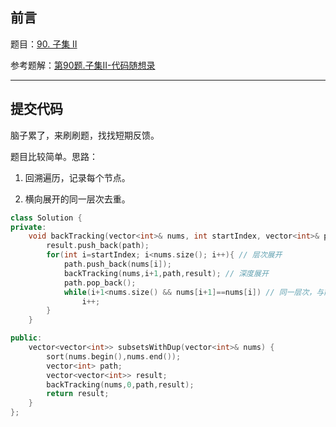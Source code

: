 ## 前言

题目：[90. 子集 II](https://leetcode-cn.com/problems/subsets-ii/)

参考题解：[第90题.子集II-代码随想录](https://github.com/youngyangyang04/leetcode-master/blob/master/problems/0090.%E5%AD%90%E9%9B%86II.md)

---

## 提交代码

脑子累了，来刷刷题，找找短期反馈。

题目比较简单。思路：

1. 回溯遍历，记录每个节点。

2. 横向展开的同一层次去重。


```c++
class Solution {
private:
    void backTracking(vector<int>& nums, int startIndex, vector<int>& path, vector<vector<int>>& result){
        result.push_back(path);
        for(int i=startIndex; i<nums.size(); i++){ // 层次展开
            path.push_back(nums[i]);
            backTracking(nums,i+1,path,result); // 深度展开
            path.pop_back();
            while(i+1<nums.size() && nums[i+1]==nums[i]) // 同一层次，与前面的数字相同，跳过
                i++;
        }
    }

public:
    vector<vector<int>> subsetsWithDup(vector<int>& nums) {
        sort(nums.begin(),nums.end());
        vector<int> path;
        vector<vector<int>> result;
        backTracking(nums,0,path,result);
        return result;
    }
};
```